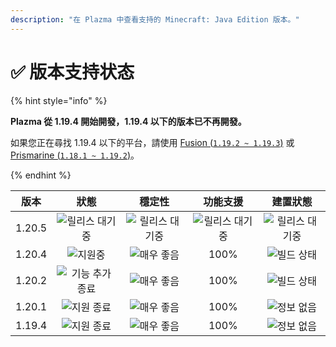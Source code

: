 ```yaml
---
description: "在 Plazma 中查看支持的 Minecraft: Java Edition 版本。"
---
```


# ✅ 版本支持状态

{% hint style="info" %}

**Plazma 從 1.19.4 開始開發，1.19.4 以下的版本已不再開發。**

如果您正在尋找 1.19.4 以下的平台，請使用 [Fusion (`1.19.2 ~ 1.19.3`)](https://github.com/RuinedTechnologyUnify/Fusion) 或 [Prismarine (`1.18.1 ~ 1.19.2`)](https://github.com/PrismarineTeam/Prismarine)。

{% endhint %}

[wtr]: https://img.shields.io/badge/發布中-gray?style=for-the-badge

[atv]: https://img.shields.io/badge/지원중-success?style=for-the-badge

[mtn]: https://img.shields.io/badge/기능%20추가%20종료-blue?style=for-the-badge

[eol]: https://img.shields.io/badge/지원%20종료-red?style=for-the-badge

[nul]: https://img.shields.io/badge/정보%20없음-gray?style=for-the-badge

[vgd]: https://img.shields.io/badge/매우%20좋음-blue?style=for-the-badge

[100]: https://img.shields.io/badge/100%25-blue?style=for-the-badge

|   版本   |        狀態        |       穩定性       |       功能支援      |       建置狀態      |
| :----: | :--------------: | :-------------: | :-------------: | :-------------: |
| 1.20.5 |  ![릴리스 대기중][wtr] | ![릴리스 대기중][wtr] | ![릴리스 대기중][wtr] | ![릴리스 대기중][wtr] |
| 1.20.4 |    ![지원중][atv]   |  ![매우 좋음][vgd]  |       100%      |  ![빌드 상태][204]  |
| 1.20.2 | ![기능 추가 종료][mtn] |  ![매우 좋음][vgd]  |       100%      |  ![빌드 상태][202]  |
| 1.20.1 |   ![지원 종료][eol]  |  ![매우 좋음][vgd]  |       100%      |  ![정보 없음][nul]  |
| 1.19.4 |   ![지원 종료][eol]  |  ![매우 좋음][vgd]  |       100%      |  ![정보 없음][nul]  |

[204]: https://img.shields.io/github/actions/workflow/status/PlazmaMC/Plazma/release.yml?style=for-the-badge&label=%20&branch=ver/1.20.4

[202]: https://img.shields.io/github/actions/workflow/status/PlazmaMC/Plazma/release.yml?style=for-the-badge&label=%20&branch=ver/1.20.2

<!--

https://api.plazmamc.org/v1/badge/<bit>/<str>
- bit: RGB (Boolean, ...)
    - EX) 110 -> Yellow / 001 -> Blue / 000 -> Grey
    000 001 010 011 100 101 110 111

[wtr]: https://api.plazmamc.org/v1/badge/0/릴리스%20대기중

[dev]: https://api.plazmamc.org/v1/badge/1/개발중
[atv]: https://api.plazmamc.org/v1/badge/2/지원중
[mtn]: https://api.plazmamc.org/v1/badge/6/기능%20추가%20종료
[eol]: https://api.plazmamc.org/v1/badge/4/지원%20종료

[ukn]: https://api.plazmamc.org/v1/badge/0/정보%20없음
[vgd]: https://api.plazmamc.org/v1/badge/1/매우%20좋음

|  버전  |          상태          |        안정성        |       기능 지원       |       빌드 상태       |
| :----: | :-------------------: | :------------------: | :------------------: | :------------------: |
| 1.20.5 | ![릴리스 대기중][wtr]  | ![릴리스 대기중][wtr] | ![릴리스 대기중][wtr] | ![릴리스 대기중][wtr] |
| 1.20.4 |    ![지원중][atv]     |   ![매우 좋음][vgd]   |         100%         | [![빌드 상태](https://build.plazmamc.org/1.20.4/sh)](https://build.plazmamc.org/1.20.4/) |
| 1.20.2 | ![기능 추가 종료][mtn] |   ![매우 좋음][vgd]   |         100%        | [![빌드 상태](https://build.plazmamc.org/1.20.2/sh)](https://build.plazmamc.org/1.20.2/) |
| 1.20.1 |   ![지원 종료][eol]    |   ![매우 좋음][vgd]  |         100%         |   ![빌드 상태][ukn]   |
| 1.19.4 |   ![지원 종료][eol]    |   ![매우 좋음][vgd]  |         100%         |   ![빌드 상태][ukn]   |
-->
